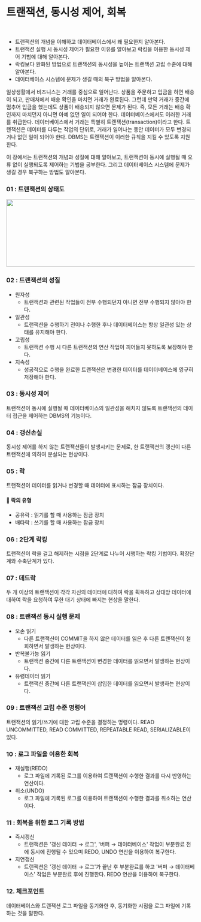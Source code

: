 # 트랜잭션, 동시성 제어, 회복
<br/>

- 트랜잭션의 개념을 이해하고 데이터베이스에서 왜 필요한지 알아본다.
- 트랜잭션 실행 시 동시성 제어가 필요한 이유를 알아보고 락킹을 이용한 동시성 제어 기법에 대해 알아본다.
- 락킹보다 완화된 방법으로 트랜잭션의 동시성을 높이는 트랜잭션 고립 수준에 대해 알아본다.
- 데이터베이스 시스템에 문제가 생길 때의 복구 방법을 알아본다.

일상생활에서 비즈니스는 거래를 중심으로 일어난다. 상품을 주문하고 입금을 하면 배송이 되고, 판매처에서 배송 확인을 마치면 거래가 완료된다.
그런데 만약 거래가 중간에 멈추어 입금을 했는데도 상품이 배송되지 않으면 문제가 된다. 즉, 모든 거래는 배송 확인까지 마치던지 아니면 아예 없던 일이 되어야 한다.
데이터베이스에서도 이러한 거래를 취급한다. 데이터베이스에서 거래는 특별히 트랜잭션(transaction)이라고 한다.
트랜잭션은 데이터를 다루는 작업의 단위로, 거래가 일어나는 동안 데이터가 모두 변경되거나 없던 일이 되어야 한다. DBMS는 트랜잭션이 이러한 규칙을 지킬 수 있도록 지원한다.

이 장에서는 트랜잭션의 개념과 성질에 대해 알아보고, 트랜잭션이 동시에 실행될 때 오류 없이 실행되도록 제어하는 기법을 공부한다.
그리고 데이터베이스 시스템에 문제가 생길 경우 복구하는 방법도 알아본다.

### 01 : 트랜잭션의 상태도
<img src="https://github.com/silxbro/cs-study/assets/142463332/716ed6cf-7337-47f1-be25-5a39ed478ac4" width="580" height="180"/><br/>

### 02 : 트랜잭션의 성질
- 원자성
    - 트랜잭션과 관련된 작업들이 전부 수행되던지 아니면 전부 수행되지 않아야 한다.
- 일관성
    - 트랜잭션을 수행하기 전이나 수행한 후나 데이터베이스는 항상 일관성 있는 상태를 유지해야 한다.
- 고립성
    - 트랜잭션 수행 시 다른 트랜잭션의 연산 작업이 끼어들지 못하도록 보장해야 한다.
- 지속성
    - 성공적으로 수행을 완료한 트랜잭션은 변경한 데이터를 데이터베이스에 영구히 저장해야 한다.

### 03 : 동시성 제어
트랜잭션이 동시에 실행될 때 데이터베이스의 일관성을 해치지 않도록 트랜잭션의 데이터 접근을 제어하는 DBMS의 기능이다.

### 04 : 갱신손실
동시성 제어를 하지 않는 트랜잭션들이 발생시키는 문제로, 한 트랜잭션의 갱신이 다른 트랜잭션에 의하여 분실되는 현상이다.

### 05 : 락
트랜잭션이 데이터를 읽거나 변경할 때 데이터에 표시하는 잠금 장치이다.

#### 🔳 락의 유형
- 공유락 : 읽기를 할 때 사용하는 잠금 장치
- 배타락 : 쓰기를 할 때 사용하는 잠금 장치

### 06 : 2단계 락킹
트랜잭션이 락을 걸고 해제하는 시점을 2단계로 나누어 시행하는 락킹 기법이다. 확장단계와 수축단계가 있다.

### 07 : 데드락
두 개 이상의 트랜잭션이 각각 자신의 데이터에 대하여 락을 획득하고 상대방 데이터에 대하여 락을 요청하여 무한 대기 상태에 빠지는 현상을 말한다.

### 08 : 트랜잭션 동시 실행 문제
- 오손 읽기
    - 다른 트랜잭션이 COMMIT을 하지 않은 데이터를 읽은 후 다른 트랜잭션이 철회하면서 발생하는 현상이다.
- 반복불가능 읽기
    - 트랜잭션 중간에 다른 트랜잭션이 변경한 데이터를 읽으면서 발생하는 현상이다.
- 유령데이터 읽기
    - 트랜잭션 중간에 다른 트랜잭션이 삽입한 데이터를 읽으면서 발생하는 현상이다.

### 09 : 트랜잭션 고립 수준 명령어
트랜잭션의 읽기/쓰기에 대한 고립 수준을 결정하는 명령이다. READ UNCOMMITTED, READ COMMITTED, REPEATABLE READ, SERIALIZABLE이 있다.

### 10 : 로그 파일을 이용한 회복
- 재실행(REDO)
    - 로그 파일에 기록된 로그를 이용하여 트랜잭션이 수행한 결과를 다시 반영하는 연산이다.
- 취소(UNDO)
    - 로그 파일에 기록된 로그를 이용하여 트랜잭션이 수행한 결과를 취소하는 연산이다.

### 11 : 회복을 위한 로그 기록 방법
- 즉시갱신
    - 트랜잭션은 '갱신 데이터 → 로그', '버퍼 → 데이터베이스' 작업이 부분완료 전에 동시에 진행될 수 있으며 REDO, UNDO 연산을 이용하여 복구한다.
- 지연갱신
    - 트랜잭션은 '갱신 데이터 → 로그'가 끝난 후 부분완료를 하고 '버퍼 → 데이터베이스' 작업은 부분완료 후에 진행한다. REDO 연산을 이용하여 복구한다.

### 12. 체크포인트
데이터베이스와 트랜잭션 로그 파일을 동기화한 후, 동기화한 시점을 로그 파일에 기록하는 것을 말한다.